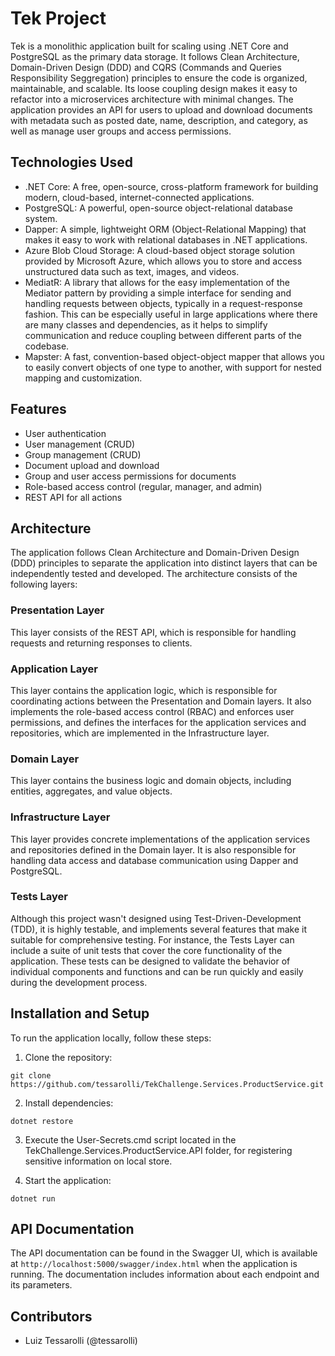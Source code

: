 # Tek Project

Tek is a monolithic application built for scaling using .NET Core and PostgreSQL as the primary data storage. 
It follows Clean Architecture, Domain-Driven Design (DDD) and CQRS (Commands and Queries Responsibility Seggregation) principles to ensure the code is organized, maintainable, and scalable.
Its loose coupling design makes it easy to refactor into a microservices architecture with minimal changes. 
The application provides an API for users to upload and download documents with metadata such as posted date, name, description, and category, as well as manage user groups and access permissions.

## Technologies Used
- .NET Core: A free, open-source, cross-platform framework for building modern, cloud-based, internet-connected applications.
- PostgreSQL: A powerful, open-source object-relational database system.
- Dapper: A simple, lightweight ORM (Object-Relational Mapping) that makes it easy to work with relational databases in .NET applications.
- Azure Blob Cloud Storage: A cloud-based object storage solution provided by Microsoft Azure, which allows you to store and access unstructured data such as text, images, and videos.
- MediatR: A library that allows for the easy implementation of the Mediator pattern by providing a simple interface for sending and handling requests between objects, typically in a request-response fashion. This can be especially useful in large applications where there are many classes and dependencies, as it helps to simplify communication and reduce coupling between different parts of the codebase.
- Mapster: A fast, convention-based object-object mapper that allows you to easily convert objects of one type to another, with support for nested mapping and customization.

## Features
- User authentication
- User management (CRUD)
- Group management (CRUD)
- Document upload and download
- Group and user access permissions for documents
- Role-based access control (regular, manager, and admin)
- REST API for all actions

## Architecture
The application follows Clean Architecture and Domain-Driven Design (DDD) principles to separate the application into distinct layers that can be independently tested and developed. 
The architecture consists of the following layers:

### Presentation Layer
This layer consists of the REST API, which is responsible for handling requests and returning responses to clients.

### Application Layer
This layer contains the application logic, which is responsible for coordinating actions between the Presentation and Domain layers. 
It also implements the role-based access control (RBAC) and enforces user permissions, and defines the interfaces for the application services and repositories, which are implemented in the Infrastructure layer.

### Domain Layer
This layer contains the business logic and domain objects, including entities, aggregates, and value objects. 

### Infrastructure Layer
This layer provides concrete implementations of the application services and repositories defined in the Domain layer. 
It is also responsible for handling data access and database communication using Dapper and PostgreSQL.

### Tests Layer
Although this project wasn't designed using Test-Driven-Development (TDD), it is highly testable, and implements several features that make it suitable for comprehensive testing. For instance, the Tests Layer can include a suite of unit tests that cover the core functionality of the application. These tests can be designed to validate the behavior of individual components and functions and can be run quickly and easily during the development process.

## Installation and Setup
To run the application locally, follow these steps:

1. Clone the repository:

`git clone https://github.com/tessarolli/TekChallenge.Services.ProductService.git`

2. Install dependencies:

`dotnet restore`

3. Execute the User-Secrets.cmd script located in the TekChallenge.Services.ProductService.API folder, for registering sensitive information on local store.

4. Start the application:

`dotnet run`

## API Documentation
The API documentation can be found in the Swagger UI, which is available at `http://localhost:5000/swagger/index.html` when the application is running. The documentation includes information about each endpoint and its parameters.

## Contributors
- Luiz Tessarolli (@tessarolli)
